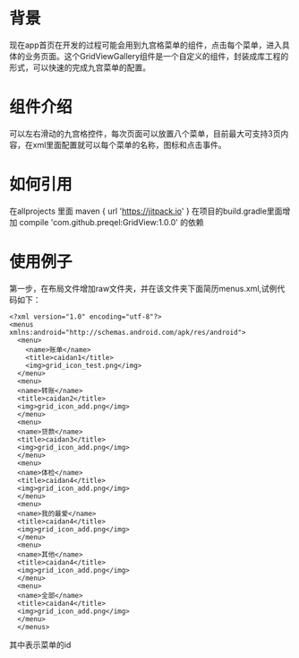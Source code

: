 # 背景
现在app首页在开发的过程可能会用到九宫格菜单的组件，点击每个菜单，进入具体的业务页面。这个GridViewGallery组件是一个自定义的组件，封装成库工程的形式，可以快速的完成九宫菜单的配置。
# 组件介绍
可以左右滑动的九宫格控件，每次页面可以放置八个菜单，目前最大可支持3页内容，在xml里面配置就可以每个菜单的名称，图标和点击事件。
# 如何引用
在allprojects 里面 maven { url 'https://jitpack.io' }
在项目的build.gradle里面增加 compile 'com.github.preqel:GridView:1.0.0' 的依赖
# 使用例子
第一步，在布局文件增加raw文件夹，并在该文件夹下面简历menus.xml,试例代码如下：
```
<?xml version="1.0" encoding="utf-8"?>
<menus    xmlns:android="http://schemas.android.com/apk/res/android">    
  <menu>   
    <name>账单</name>            
    <title>caidan1</title>        
    <img>grid_icon_test.png</img>    
  </menu>    
  <menu>      
  <name>转账</name>        
  <title>caidan2</title>       
  <img>grid_icon_add.png</img>    
  </menu>    
  <menu>        
  <name>贷款</name>       
  <title>caidan3</title>       
  <img>grid_icon_add.png</img>    
  </menu>   
  <menu>        
  <name>体检</name>       
  <title>caidan4</title>       
  <img>grid_icon_add.png</img>   
  </menu>  
  <menu>       
  <name>我的最爱</name>      
  <title>caidan4</title>       
  <img>grid_icon_add.png</img>    
  </menu>  
  <menu>       
  <name>其他</name>      
  <title>caidan4</title>        
  <img>grid_icon_add.png</img>   
  </menu>  
  <menu>        
  <name>全部</name>       
  <title>caidan4</title>       
  <img>grid_icon_add.png</img>    
  </menu>
  </menus>
```
其中<name>表示菜单的id
  <title>表示菜单下方的标题显示文字
  <img>表示菜单的图标，本地文件的路径，非常简单！
第二步，代码里面动态设置xml文件
    
     gridViewGallery = (GridViewGallery) findViewById(R.id.gridviewgallery);   //获得组件
     gridViewGallery.setDateSource(new DefaultPullCustMenu(this,R.raw.menus));  //设置数据源
     
完毕。
# 更新日志
20170301初步编码

20171001改造成library库，方便引用
